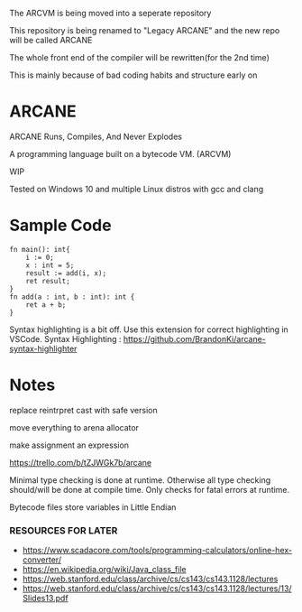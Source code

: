 The ARCVM is being moved into a seperate repository

This repository is being renamed to "Legacy ARCANE" and the new repo will be called ARCANE

The whole front end of the compiler will be rewritten(for the 2nd time)

This is mainly because of bad coding habits and structure early on

# ARCANE
ARCANE Runs, Compiles, And Never Explodes

A programming language built on a bytecode VM. (ARCVM)

WIP

Tested on Windows 10 and multiple Linux distros with gcc and clang

# Sample Code

```zig
fn main(): int{
    i := 0;
    x : int = 5;
    result := add(i, x);
    ret result;
}
fn add(a : int, b : int): int {
    ret a + b;
}
```
Syntax highlighting is a bit off. Use this extension for correct highlighting in VSCode.
Syntax Highlighting : https://github.com/BrandonKi/arcane-syntax-highlighter


# Notes

replace reintrpret cast with safe version

move everything to arena allocator

make assignment an expression

https://trello.com/b/tZJWGk7b/arcane

Minimal type checking is done at runtime.
Otherwise all type checking should/will be done at compile time.
Only checks for fatal errors at runtime.


Bytecode files store variables in Little Endian 




### RESOURCES FOR LATER

- https://www.scadacore.com/tools/programming-calculators/online-hex-converter/
- https://en.wikipedia.org/wiki/Java_class_file
- https://web.stanford.edu/class/archive/cs/cs143/cs143.1128/lectures
- https://web.stanford.edu/class/archive/cs/cs143/cs143.1128/lectures/13/Slides13.pdf

